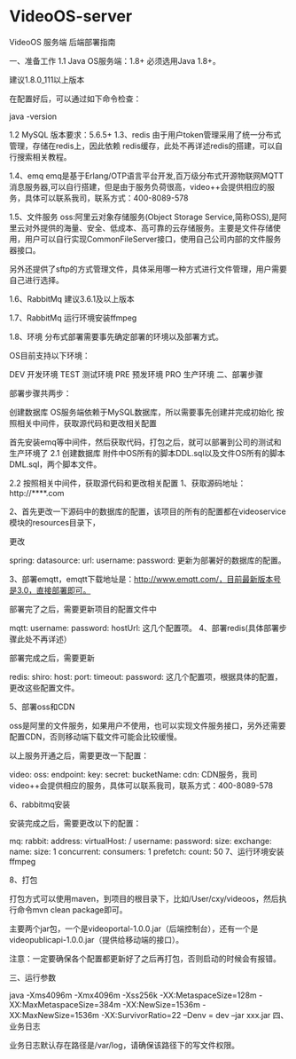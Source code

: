# VideoOS-server
VideoOS 服务端
后端部署指南

一、准备工作
1.1 Java
OS服务端：1.8+
必须选用Java 1.8+。

建议1.8.0_111以上版本

在配置好后，可以通过如下命令检查：

java -version
 

1.2 MySQL
版本要求：5.6.5+
1.3、redis
由于用户token管理采用了统一分布式管理，存储在redis上，因此依赖 redis缓存，此处不再详述redis的搭建，可以自行搜索相关教程。

1.4、emq
emq是基于Erlang/OTP语言平台开发,百万级分布式开源物联网MQTT消息服务器,可以自行搭建，但是由于服务负荷很高，video++会提供相应的服务，具体可以联系我司，联系方式：400-8089-578

1.5、文件服务
oss:阿里云对象存储服务(Object Storage Service,简称OSS),是阿里云对外提供的海量、安全、低成本、高可靠的云存储服务。主要是文件存储使用，用户可以自行实现CommonFileServer接口，使用自己公司内部的文件服务器接口。

另外还提供了sftp的方式管理文件，具体采用哪一种方式进行文件管理，用户需要自己进行选择。

1.6、RabbitMq
建议3.6.1及以上版本

1.7、RabbitMq
运行环境安装ffmpeg

1.8、环境
分布式部署需要事先确定部署的环境以及部署方式。

OS目前支持以下环境：

DEV
开发环境
TEST
测试环境
PRE
预发环境
PRO
生产环境
二、部署步骤

部署步骤共两步：

创建数据库
OS服务端依赖于MySQL数据库，所以需要事先创建并完成初始化
按照相关中间件，获取源代码和更改相关配置

首先安装emq等中间件，然后获取代码，打包之后，就可以部署到公司的测试和生产环境了
2.1 创建数据库
附件中OS所有的脚本DDL.sql以及文件OS所有的脚本DML.sql，两个脚本文件。

2.2 按照相关中间件，获取源代码和更改相关配置
1、获取源码地址：http://****.com

2、首先更改一下源码中的数据库的配置，该项目的所有的配置都在videoservice模块的resources目录下，

更改

spring:
   datasource:
 url: 
 username:
 password:
更新为部署好的数据库的配置。

3、部署emqtt，emqtt下载地址是：http://www.emqtt.com/，目前最新版本号是3.0，直接部署即可。

部署完了之后，需要更新项目的配置文件中

mqtt:
 username:
 password:
 hostUrl: 
这几个配置项。
4、部署redis(具体部署步骤此处不再详述）

部署完成之后，需要更新

redis:
 shiro:
 host: 
    port: 
    timeout: 
 password:
这几个配置项，根据具体的配置，更改这些配置文件。

5、部署oss和CDN

oss是阿里的文件服务，如果用户不使用，也可以实现文件服务接口，另外还需要配置CDN，否则移动端下载文件可能会比较缓慢。

以上服务开通之后，需要更改一下配置：

video:
 oss:
 endpoint: 
    key: 
    secret: 
    bucketName:
 cdn: 
CDN服务，我司video++会提供相应的服务，具体可以联系我司，联系方式：400-8089-578

 

6、rabbitmq安装

 

安装完成之后，需要更改以下的配置：

 

mq:
 rabbit:
 address: 
    virtualHost: /
    username:
    password:
    size: 
    exchange:
 name:
      size: 1
 concurrent:
 consumers: 1
 prefetch:
 count: 50
7、运行环境安装ffmpeg

8、打包

打包方式可以使用maven，到项目的根目录下，比如/User/cxy/videoos，然后执行命令mvn clean package即可。

主要两个jar包，一个是videoportal-1.0.0.jar（后端控制台），还有一个是videopublicapi-1.0.0.jar（提供给移动端的接口）。

注意：一定要确保各个配置都更新好了之后再打包，否则启动的时候会有报错。

 

三、运行参数

java -Xms4096m -Xmx4096m -Xss256k -XX:MetaspaceSize=128m -XX:MaxMetaspaceSize=384m -XX:NewSize=1536m -XX:MaxNewSize=1536m -XX:SurvivorRatio=22 –Denv = dev –jar xxx.jar
四、业务日志

业务日志默认存在路径是/var/log，请确保该路径下的写文件权限。

